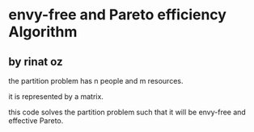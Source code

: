 # envy-free and Pareto efficiency Algorithm

## by rinat oz

the partition problem has n people and m resources.

it is represented by a matrix.

this code solves the partition problem such that it will be envy-free and effective Pareto.

